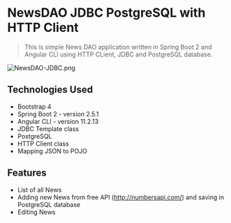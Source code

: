 # NewsDAO JDBC PostgreSQL with HTTP Client

> This is simple News DAO application written in Spring Boot 2 and Angular CLI using HTTP CLient, JDBC and PostgreSQL database.

<img src="https://imgupload.pl/images/2021/12/13/NewsDAO-JDBC.png" alt="NewsDAO-JDBC.png" border="0" />


## Technologies Used
- Bootstrap 4
- Spring Boot 2 - version 2.5.1
- Angular CLI - version 11.2.13
- JDBC Template class
- PostgreSQL
- HTTP Client class
- Mapping JSON to POJO


## Features
- List of all News
- Adding new News from free API (http://numbersapi.com/) and saving in PostgreSQL database
- Editing News
